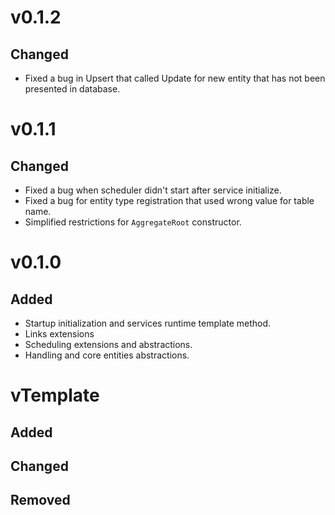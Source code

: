 # v0.1.2
## Changed
* Fixed a bug in Upsert that called Update for new entity that has not been presented in database.

# v0.1.1
## Changed
* Fixed a bug when scheduler didn't start after service initialize.
* Fixed a bug for entity type registration that used wrong value for table name.
* Simplified restrictions for `AggregateRoot` constructor.

# v0.1.0
## Added
* Startup initialization and services runtime template method.
* Links extensions
* Scheduling extensions and abstractions.
* Handling and core entities abstractions.

# vTemplate
## Added
## Changed
## Removed
